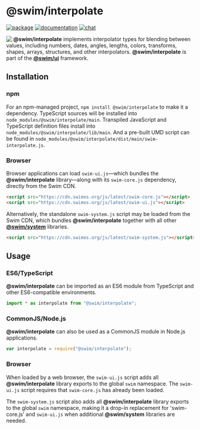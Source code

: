 # @swim/interpolate

[![package](https://img.shields.io/npm/v/@swim/interpolate.svg)](https://www.npmjs.com/package/@swim/interpolate)
[![documentation](https://img.shields.io/badge/doc-TypeDoc-blue.svg)](https://docs.swimos.org/js/latest/modules/_swim_interpolate.html)
[![chat](https://img.shields.io/badge/chat-Gitter-green.svg)](https://gitter.im/swimos/community)

<a href="https://www.swimos.org"><img src="https://docs.swimos.org/readme/marlin-blue.svg" align="left"></a>

**@swim/interpolate** implements interpolator types for blending between values,
including numbers, dates, angles, lengths, colors, transforms, shapes, arrays,
structures, and other interpolators.  **@swim/interpolate** is part of the
[**@swim/ui**](https://github.com/swimos/swim/tree/master/swim-system-js/swim-ui-js/@swim/ui)
framework.

## Installation

### npm

For an npm-managed project, `npm install @swim/interpolate` to make it a dependency.
TypeScript sources will be installed into `node_modules/@swim/interpolate/main`.
Transpiled JavaScript and TypeScript definition files install into
`node_modules/@swim/interpolate/lib/main`.  And a pre-built UMD script can
be found in `node_modules/@swim/interpolate/dist/main/swim-interpolate.js`.

### Browser

Browser applications can load `swim-ui.js`—which bundles the **@swim/interpolate**
library—along with its `swim-core.js` dependency, directly from the Swim CDN.

```html
<script src="https://cdn.swimos.org/js/latest/swim-core.js"></script>
<script src="https://cdn.swimos.org/js/latest/swim-ui.js"></script>
```

Alternatively, the standalone `swim-system.js` script may be loaded
from the Swim CDN, which bundles **@swim/interpolate** together with all other
[**@swim/system**](https://github.com/swimos/swim/tree/master/swim-system-js/@swim/system)
libraries.

```html
<script src="https://cdn.swimos.org/js/latest/swim-system.js"></script>
```

## Usage

### ES6/TypeScript

**@swim/interpolate** can be imported as an ES6 module from TypeScript and other
ES6-compatible environments.

```typescript
import * as interpolate from "@swim/interpolate";
```

### CommonJS/Node.js

**@swim/interpolate** can also be used as a CommonJS module in Node.js applications.

```javascript
var interpolate = require("@swim/interpolate");
```

### Browser

When loaded by a web browser, the `swim-ui.js` script adds all
**@swim/interpolate** library exports to the global `swim` namespace.  The
`swim-ui.js` script requires that `swim-core.js` has already been loaded.

The `swim-system.js` script also adds all **@swim/interpolate** library exports
to the global `swim` namespace, making it a drop-in replacement for
'swim-core.js' and `swim-ui.js` when additional **@swim/system**
libraries are needed.
